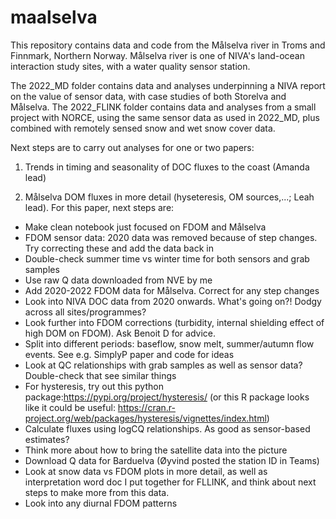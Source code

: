 # maalselva

This repository contains data and code from the Målselva river in Troms and Finnmark, Northern Norway. Målselva river is one of NIVA's land-ocean interaction study sites, with a water quality sensor station.

The 2022_MD folder contains data and analyses underpinning a NIVA report on the value of sensor data, with case studies of both Storelva and Målselva. The 2022_FLINK folder contains data and analyses from a small project with NORCE, using the same sensor data as used in 2022_MD, plus combined with remotely sensed snow and wet snow cover data.

Next steps are to carry out analyses for one or two papers:

1) Trends in timing and seasonality of DOC fluxes to the coast (Amanda lead)

2) Målselva DOM fluxes in more detail (hyseteresis, OM sources,...; Leah lead). For this paper, next steps are:

* Make clean notebook just focused on FDOM and Målselva
* FDOM sensor data: 2020 data was removed because of step changes. Try correcting these and add the data back in
* Double-check summer time vs winter time for both sensors and grab samples
* Use raw Q data downloaded from NVE by me
* Add 2020-2022 FDOM data for Målselva. Correct for any step changes
* Look into NIVA DOC data from 2020 onwards. What's going on?! Dodgy across all sites/programmes?
* Look further into FDOM corrections (turbidity, internal shielding effect of high DOM on FDOM). Ask Benoit D for advice.
* Split into different periods: baseflow, snow melt, summer/autumn flow events. See e.g. SimplyP paper and code for ideas
* Look at QC relationships with grab samples as well as sensor data? Double-check that see similar things
* For hysteresis, try out this python package:https://pypi.org/project/hysteresis/ (or this R package looks like it could be useful: https://cran.r-project.org/web/packages/hysteresis/vignettes/index.html)
* Calculate fluxes using logCQ relationships. As good as sensor-based estimates?
* Think more about how to bring the satellite data into the picture
* Download Q data for Barduelva (Øyvind posted the station ID in Teams)
* Look at snow data vs FDOM plots in more detail, as well as interpretation word doc I put together for FLLINK, and think about next steps to make more from this data.
* Look into any diurnal FDOM patterns
